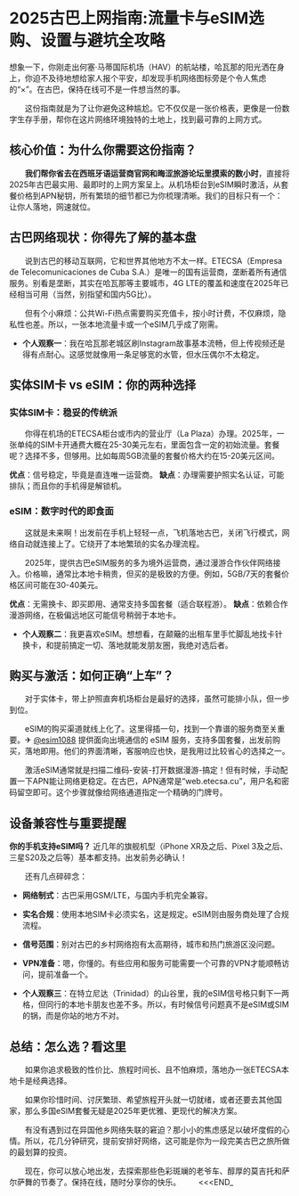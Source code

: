# 2025古巴上网指南:流量卡与eSIM选购、设置与避坑全攻略

想象一下，你刚走出何塞·马蒂国际机场（HAV）的航站楼，哈瓦那的阳光洒在身上，你迫不及待地想给家人报个平安，却发现手机网络图标旁是个令人焦虑的“×”。在古巴，保持在线可不是一件想当然的事。

　　这份指南就是为了让你避免这种尴尬。它不仅仅是一张价格表，更像是一份数字生存手册，帮你在这片网络环境独特的土地上，找到最可靠的上网方式。

## 核心价值：为什么你需要这份指南？

　　**我们帮你省去在西班牙语运营商官网和晦涩旅游论坛里摸索的数小时**，直接将2025年古巴最实用、最即时的上网方案呈上。从机场柜台到eSIM瞬时激活，从套餐价格到APN秘钥，所有繁琐的细节都已为你梳理清晰。我们的目标只有一个：让你人落地，网速就位。

## 古巴网络现状：你得先了解的基本盘

　　说到古巴的移动互联网，它和世界其他地方不太一样。ETECSA（Empresa de Telecomunicaciones de Cuba S.A.）是唯一的国有运营商，垄断着所有通信服务。别看是垄断，其实在哈瓦那等主要城市，4G LTE的覆盖和速度在2025年已经相当可用（当然，别指望和国内5G比）。

　　但有个小麻烦：公共Wi-Fi热点需要购买充值卡，按小时计费，不仅麻烦，隐私性也差。所以，一张本地流量卡或一个eSIM几乎成了刚需。

*   **个人观察一**：我在哈瓦那老城区刷Instagram故事基本流畅，但上传视频还是得有点耐心。这感觉就像用一条足够宽的水管，但水压偶尔不太稳定。

## 实体SIM卡 vs eSIM：你的两种选择

### 实体SIM卡：稳妥的传统派

　　你得在机场的ETECSA柜台或市内的营业厅（La Plaza）办理。2025年，一张单纯的SIM卡开通费大概在25-30美元左右，里面包含一定的初始流量。套餐呢？选择不多，但够用。比如每周5GB流量的套餐价格大约在15-20美元区间。

**优点**：信号稳定，毕竟是直连唯一运营商。
**缺点**：办理需要护照实名认证，可能排队；而且你的手机得是解锁机。

### eSIM：数字时代的即食面

　　这就是未来啊！出发前在手机上轻轻一点，飞机落地古巴，关闭飞行模式，网络自动就连接上了。它绕开了本地繁琐的实名办理流程。

　　2025年，提供古巴eSIM服务的多为境外运营商，通过漫游合作伙伴网络接入。价格嘛，通常比本地卡稍贵，但买的是极致的方便。例如，5GB/7天的套餐价格区间可能在30-40美元。

**优点**：无需换卡、即买即用、通常支持多国套餐（适合联程游）。
**缺点**：依赖合作漫游网络，在极偏远地区可能信号稍弱于本地卡。

*   **个人观察二**：我更喜欢eSIM。想想看，在颠簸的出租车里手忙脚乱地找卡针换卡，和提前搞定一切、落地就能发朋友圈，我绝对选后者。

## 购买与激活：如何正确“上车”？

　　对于实体卡，带上护照直奔机场柜台是最好的选择，虽然可能排小队，但一步到位。

　　eSIM的购买渠道就线上化了。这里得插一句，找到一个靠谱的服务商至关重要。✈ [@esim1088](https://t.me/s/esim1088) 提供面向出境通信的 eSIM 服务，支持多国套餐，出发前购买，落地即用。他们的界面清晰，客服响应也快，是我用过比较省心的选择之一。

　　激活eSIM通常就是扫描二维码-安装-打开数据漫游-搞定！但有时候，手动配置一下APN能让网络更稳定。在古巴，APN通常是“web.etecsa.cu”，用户名和密码留空即可。这个步骤就像给网络通道指定一个精确的门牌号。

## 设备兼容性与重要提醒

**你的手机支持eSIM吗？** 近几年的旗舰机型（iPhone XR及之后、Pixel 3及之后、三星S20及之后等）基本都支持。出发前务必确认！

　　还有几点碎碎念：
*   **网络制式**：古巴采用GSM/LTE，与国内手机完全兼容。
*   **实名合规**：使用本地SIM卡必须实名，这是规定。eSIM则由服务商处理了合规流程。
*   **信号范围**：别对古巴的乡村网络抱有太高期待，城市和热门旅游区没问题。
*   **VPN准备**：嗯，你懂的。有些应用和服务可能需要一个可靠的VPN才能顺畅访问，提前准备一个。

*   **个人观察三**：在特立尼达（Trinidad）的山谷里，我的eSIM信号格只剩下一两格，但同行的本地卡朋友也差不多。所以，有时候信号问题真不是eSIM或SIM的锅，而是你站的地方不对。

## 总结：怎么选？看这里

　　如果你追求极致的性价比、旅程时间长、且不怕麻烦，落地办一张ETECSA本地卡是经典选择。

　　如果你珍惜时间、讨厌繁琐、希望旅程开头就一切就绪，或者还要去其他国家，那么多国eSIM套餐无疑是2025年更优雅、更现代的解决方案。

　　有没有遇到过在异国他乡网络失联的窘迫？那小小的焦虑感足以破坏度假的心情。所以，花几分钟研究，提前安排好网络，这可能是你为一段完美古巴之旅所做的最划算的投资。

　　现在，你可以放心地出发，去探索那些色彩斑斓的老爷车、醇厚的莫吉托和萨尔萨舞的节奏了。保持在线，随时分享你的快乐。
　　<<<END_